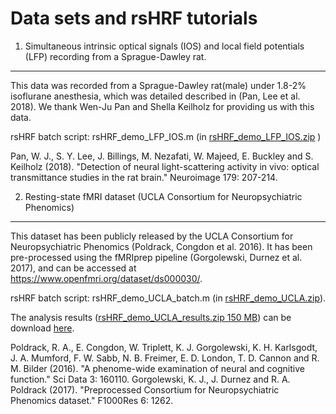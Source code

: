 Data sets and rsHRF tutorials
========
1. Simultaneous intrinsic optical signals (IOS) and local field potentials (LFP) recording from a Sprague-Dawley rat.
-------------
This data was recorded from a Sprague-Dawley rat(male) under 1.8-2% isoflurane anesthesia, which was detailed described in (Pan, Lee et al. 2018). We thank Wen-Ju Pan and Shella Keilholz for providing us with this data.

rsHRF batch script:    rsHRF_demo_LFP_IOS.m (in [rsHRF_demo_LFP_IOS.zip](https://github.com/compneuro-da/rsHRF/raw/master/demo_codes/rsHRF_demo_LFP_IOS.zip) )

Pan, W. J., S. Y. Lee, J. Billings, M. Nezafati, W. Majeed, E. Buckley and S. Keilholz (2018). "Detection of neural light-scattering activity in vivo: optical transmittance studies in the rat brain." Neuroimage 179: 207-214.



2. Resting-state fMRI dataset (UCLA Consortium for Neuropsychiatric Phenomics)
-------------
This dataset has been publicly released by the UCLA Consortium for Neuropsychiatric Phenomics (Poldrack, Congdon et al. 2016).
It has been pre-processed using the fMRIprep pipeline (Gorgolewski, Durnez et al. 2017), and can be accessed at https://www.openfmri.org/dataset/ds000030/.

rsHRF batch script: rsHRF_demo_UCLA_batch.m (in [rsHRF_demo_UCLA.zip](https://github.com/compneuro-da/rsHRF/raw/master/demo_codes/rsHRF_demo_UCLA.zip)).

The analysis results  ([rsHRF_demo_UCLA_results.zip 150 MB](https://www.nitrc.org/frs/download.php/12034/rsHRF_demo_UCLA_results.zip)) can be download [here](https://www.nitrc.org/frs/?group_id=1304).

Poldrack, R. A., E. Congdon, W. Triplett, K. J. Gorgolewski, K. H. Karlsgodt, J. A. Mumford, F. W. Sabb, N. B. Freimer, E. D. London, T. D. Cannon and R. M. Bilder (2016). "A phenome-wide examination of neural and cognitive function." Sci Data 3: 160110.
Gorgolewski, K. J., J. Durnez and R. A. Poldrack (2017). "Preprocessed Consortium for Neuropsychiatric Phenomics dataset." F1000Res 6: 1262.